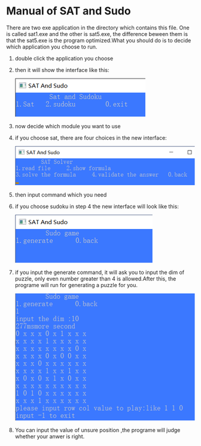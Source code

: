 # Manual of SAT and Sudo 

There are two exe application in the directory which contains this file. One is called sat1.exe and the other is sat5.exe, the difference beween them is that the sat5.exe is the program optimized.What you should do is to decide which application you choose to run.

1. double click the application you choose

2. then it will show the interface like this:

   ![](/src/interface.png)

3. now decide which module you want to use

4. if you choose sat, there are four choices in the new interface:

   ![](/src/satinterface.png)

5. then input command which you need

6. if you choose sudoku in step 4 the new interface will look like this:

   ![](/src/sudointerface.png)

7. if you input the generate command, it will ask you to input the dim of puzzle, only even number greater than 4 is allowed.After this, the programe will run for generating a puzzle for you. 

   ![](/src/sudogenerate.png)

8. You can input the value of unsure position ,the programe will judge whether your anwer is right.
